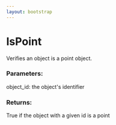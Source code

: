 ```yaml
---
layout: bootstrap
---
```


# IsPoint

Verifies an object is a point object.
          

### Parameters:

object_id: the object's identifier
        

### Returns:


True if the object with a given id is a point
        


